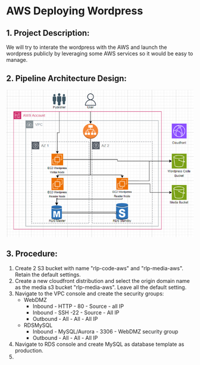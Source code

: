 # AWS Deploying Wordpress

## 1. Project Description:
We will try to interate the wordpress with the AWS and launch the wordpress publicly by leveraging some AWS services so it would be easy to manage.

## 2. Pipeline Architecture Design:
![Pipeline Architecture](image/aws-pipeline.png)

## 3. Procedure:
1. Create 2 S3 bucket with name "rlp-code-aws" and "rlp-media-aws". Retain the default settings.
2. Create a new cloudfront distribution and select the origin domain name as the media s3 bucket "rlp-media-aws". Leave all the default setting.
3. Navigate to the VPC console and create the security groups:
   - WebDMZ
     -  Inbound - HTTP - 80 - Source - all IP
     -  Inbound - SSH -22 - Source - All IP
     -  Outbound - All - All - All IP
   - RDSMySQL
     - Inbound - MySQL/Aurora - 3306 - WebDMZ security group
     - Outbound - All - All - All IP
4. Navigate to RDS console and create MySQL as database template as production.
5. 

